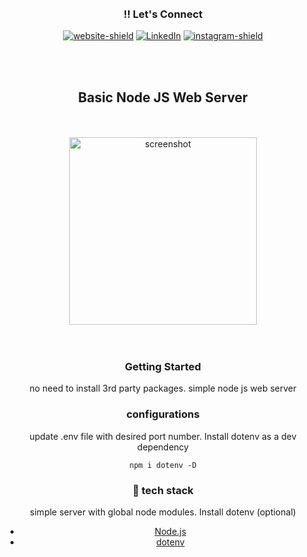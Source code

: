 <div id="top"></div>
<div align="center">
    
</br>
</br>

### :bangbang: Let's Connect

[![website-shield][website-shield]][website-url] [![LinkedIn][linkedin-shield]][linkedin-url] [![instagram-shield][instagram-shield]][instagram-url]

</br>
</br>

</div>

<div align="center">
    
<div>

## Basic Node JS Web Server

<br>
<br>

<div align="center"> 
  <img src="https://nodejs.org/static/images/logo.svg" width="300" alt="screenshot" />
</div>

<br>
<br>

### Getting Started

<p>
no need to install 3rd party packages. simple node js web server</p>

### configurations

<p>
update .env file with desired port number. Install dotenv as a dev dependency
</p>

`npm i dotenv -D`

### :space_invader: tech stack

<p>simple server with global node modules. Install dotenv (optional)</p>

- [Node.js](https://nodejs.org/en/docs/)
- [dotenv](https://www.npmjs.com/package/dotenv)
    </div>

<!-- [contributors-shield]: https://img.shields.io/github/contributors/othneildrew/Best-README-Template.svg?style=for-the-badge -->

<!-- [contributors-url]: https://github.com/othneildrew/Best-README-Template/graphs/contributors -->

<!-- [forks-shield]: https://img.shields.io/github/forks/othneildrew/Best-README-Template.svg?style=for-the-badge -->
<!-- [forks-url]: https://github.com/othneildrew/Best-README-Template/network/members
[stars-shield]: https://img.shields.io/github/stars/othneildrew/Best-README-Template.svg?style=for-the-badge
[stars-url]: https://github.com/othneildrew/Best-README-Template/stargazers
[issues-shield]: https://img.shields.io/github/issues/othneildrew/Best-README-Template.svg?style=for-the-badge
[issues-url]: https://github.com/othneildrew/Best-README-Template/issues
[license-shield]: https://img.shields.io/github/license/othneildrew/Best-README-Template.svg?style=for-the-badge
[license-url]: https://img.shields.io/badge/Netlify-00C7B7?style=for-the-badge&logo=netlify&logoColor=white -->

[linkedin-shield]: https://img.shields.io/badge/linkedin-blue?style=for-the-badge&logo=linkedin
[linkedin-url]: https://www.linkedin.com/in/cristoval
[instagram-shield]: https://img.shields.io/badge/instagram-orange?style=for-the-badge&logo=instagram&logoColor=white
[instagram-url]: https://www.instagram/cristhedev
[website-shield]: https://img.shields.io/badge/website-gray?style=for-the-badge&logo=stylelint&logoColor=white
[website-url]: https://www.cristhedev.com
